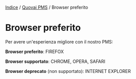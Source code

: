 [Indice](index.md) / [Quovai PMS](quovai-pms-it.md) / Browser preferito

# Browser preferito

Per avere un'esperienza migliore con il nostro PMS:
 
**Browser preferito**: FIREFOX

**Browser supportato**: CHROME, OPERA, SAFARI

**Browser deprecato** (non supportato): INTERNET EXPLORER